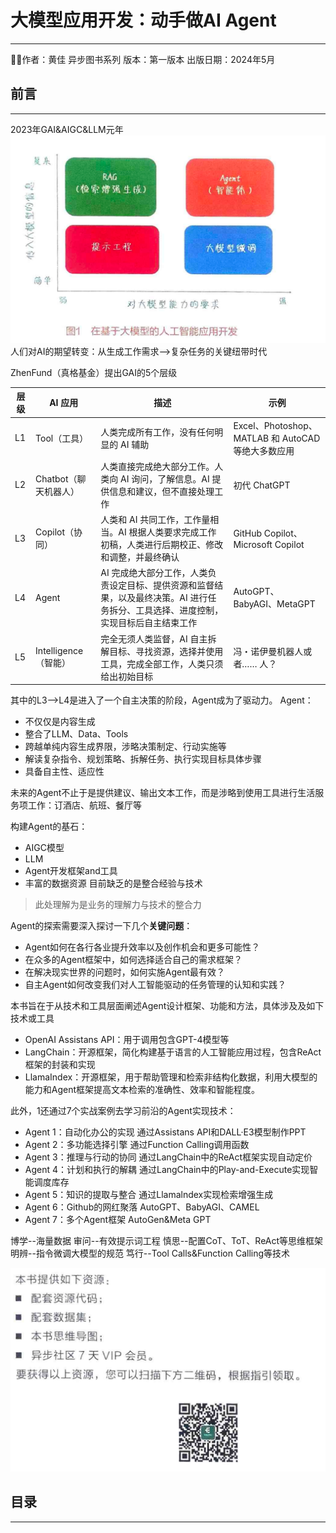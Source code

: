 # 大模型应用开发：动手做AI Agent
---
🧑‍🔧作者：黄佳
异步图书系列
版本：第一版本
出版日期：2024年5月

## 前言
---
2023年GAI&AIGC&LLM元年
![](inbox/Pasted%20image%2020250930162208.png)
人们对AI的期望转变：从生成工作需求-->复杂任务的关键纽带时代

ZhenFund（真格基金）提出GAI的5个层级

|层级|AI 应用|描述|示例|
|---|---|---|---|
|L1|Tool（工具）|人类完成所有工作，没有任何明显的 AI 辅助|Excel、Photoshop、MATLAB 和 AutoCAD 等绝大多数应用|
|L2|Chatbot（聊天机器人）|人类直接完成绝大部分工作。人类向 AI 询问，了解信息。AI 提供信息和建议，但不直接处理工作|初代 ChatGPT|
|L3|Copilot（协同）|人类和 AI 共同工作，工作量相当。AI 根据人类要求完成工作初稿，人类进行后期校正、修改和调整，并最终确认|GitHub Copilot、Microsoft Copilot|
|L4|Agent|AI 完成绝大部分工作，人类负责设定目标、提供资源和监督结果，以及最终决策。AI 进行任务拆分、工具选择、进度控制，实现目标后自主结束工作|AutoGPT、BabyAGI、MetaGPT|
|L5|Intelligence（智能）|完全无须人类监督，AI 自主拆解目标、寻找资源，选择并使用工具，完成全部工作，人类只须给出初始目标|冯・诺伊曼机器人或者…… 人？|
其中的L3-->L4是进入了一个自主决策的阶段，Agent成为了驱动力。
Agent：
- 不仅仅是内容生成
- 整合了LLM、Data、Tools
- 跨越单纯内容生成界限，涉略决策制定、行动实施等
- 解读复杂指令、规划策略、拆解任务、执行实现目标具体步骤
- 具备自主性、适应性

未来的Agent不止于是提供建议、输出文本工作，而是涉略到使用工具进行生活服务项工作：订酒店、航班、餐厅等

构建Agent的基石：
- AIGC模型
- LLM
- Agent开发框架and工具
- 丰富的数据资源
目前缺乏的是整合经验与技术
>此处理解为是业务的理解力与技术的整合力

Agent的探索需要深入探讨一下几个**关键问题**：
- Agent如何在各行各业提升效率以及创作机会和更多可能性？
- 在众多的Agent框架中，如何选择适合自己的需求框架？
- 在解决现实世界的问题时，如何实施Agent最有效？
- 自主Agent如何改变我们对人工智能驱动的任务管理的认知和实践？

本书旨在于从技术和工具层面阐述Agent设计框架、功能和方法，具体涉及及如下技术或工具
- OpenAI Assistans API：用于调用包含GPT-4模型等
- LangChain：开源框架，简化构建基于语言的人工智能应用过程，包含ReAct框架的封装和实现
- LlamaIndex：开源框架，用于帮助管理和检索非结构化数据，利用大模型的能力和Agent框架提高文本检索的准确性、效率和智能程度。

此外，1还通过7个实战案例去学习前沿的Agent实现技术：
- Agent 1：自动化办公的实现
  通过Assistans API和DALL·E3模型制作PPT
- Agent 2：多功能选择引擎
  通过Function Calling调用函数
- Agent 3：推理与行动的协同
  通过LangChain中的ReAct框架实现自动定价
- Agent 4：计划和执行的解耦
  通过LangChain中的Play-and-Execute实现智能调度库存
- Agent 5：知识的提取与整合
  通过Llamalndex实现检索增强生成
- Agent 6：Github的网红聚落
  AutoGPT、BabyAGI、CAMEL
- Agent 7：多个Agent框架
  AutoGen&Meta GPT

博学--海量数据
审问--有效提示词工程
慎思--配置CoT、ToT、ReAct等思维框架
明辨--指令微调大模型的规范
笃行--Tool Calls&Function Calling等技术

![](inbox/Pasted%20image%2020250930172054.png)
## 目录
---
